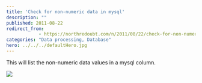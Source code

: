 ```yaml
---
title: 'Check for non-numeric data in mysql'
description: ""
published: 2011-08-22
redirect_from: 
            - https://northredoubt.com/n/2011/08/22/check-for-non-numeric-data-in-mysql/
categories: "Data processing, Database"
hero: ../../../defaultHero.jpg
---
```

This will list the non-numeric data values in a mysql column.

![](http://img.zemanta.com/pixy.gif?x-id=dda9f3a7-b810-8363-8180-8096b9010999)
